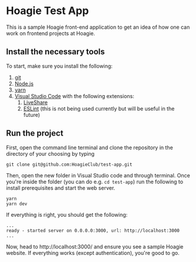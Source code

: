 # Hoagie Test App

This is a sample Hoagie front-end application to get an idea of how one can work on frontend projects at Hoagie.


## Install the necessary tools
To start, make sure you install the following:
1. [git](https://git-scm.com/book/en/v2/Getting-Started-Installing-Git)
1. [Node.js](https://nodejs.org/en/download/)
1. [yarn](https://classic.yarnpkg.com/lang/en/docs/install/)
1. [Visual Studio Code](https://code.visualstudio.com/download) with the following extensions:
    1. [LiveShare](https://marketplace.visualstudio.com/items?itemName=MS-vsliveshare.vsliveshare)
    1. [ESLint](https://marketplace.visualstudio.com/items?itemName=dbaeumer.vscode-eslint) (this is not being used currently but will be useful in the future)

## Run the project
First, open the command line terminal and clone the repository in the directory of your choosing by typing
```
git clone git@github.com:HoagieClub/test-app.git
```
Then, open the new folder in Visual Studio code and through terminal. Once you're inside the folder (you can do e.g. `cd test-app`) run the following to install prerequisites and start the web server. 
```
yarn
yarn dev
```
If everything is right, you should get the following:
```
...
ready - started server on 0.0.0.0:3000, url: http://localhost:3000
...
```
Now, head to http://localhost:3000/ and ensure you see a sample Hoagie website. If everything works (except authentication), you're good to go.